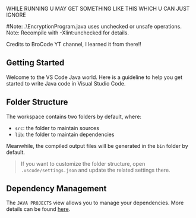 WHILE RUNNING U MAY GET SOMETHING LIKE THIS WHICH U CAN JUST IGNORE

#Note: .\EncryptionProgram.java uses unchecked or unsafe operations.
Note: Recompile with -Xlint:unchecked for details.

Credits to BroCode YT channel, I learned it from there!!


## Getting Started

Welcome to the VS Code Java world. Here is a guideline to help you get started to write Java code in Visual Studio Code.

## Folder Structure

The workspace contains two folders by default, where:

- `src`: the folder to maintain sources
- `lib`: the folder to maintain dependencies

Meanwhile, the compiled output files will be generated in the `bin` folder by default.

> If you want to customize the folder structure, open `.vscode/settings.json` and update the related settings there.

## Dependency Management

The `JAVA PROJECTS` view allows you to manage your dependencies. More details can be found [here](https://github.com/microsoft/vscode-java-dependency#manage-dependencies).
